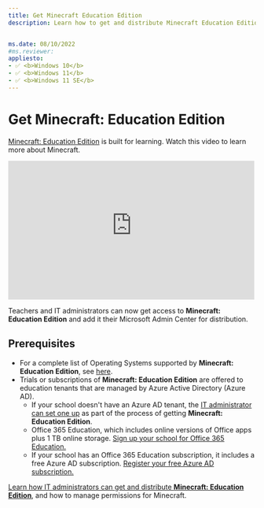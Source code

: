 ```yaml
---
title: Get Minecraft Education Edition
description: Learn how to get and distribute Minecraft Education Edition.


ms.date: 08/10/2022
#ms.reviewer: 
appliesto:
- ✅ <b>Windows 10</b>
- ✅ <b>Windows 11</b>
- ✅ <b>Windows 11 SE</b>
---
```


# Get Minecraft: Education Edition

[Minecraft: Education Edition](https://education.minecraft.net/) is built for learning. Watch this video to learn more about Minecraft.

<iframe width="501" height="282" src="https://www.youtube-nocookie.com/embed/hl9ZQiektJE" frameborder="0" allowfullscreen></iframe>

Teachers and IT administrators can now get access to **Minecraft: Education Edition** and add it their Microsoft Admin Center for distribution. 

## Prerequisites
 
- For a complete list of Operating Systems supported by **Minecraft: Education Edition**, see [here](https://educommunity.minecraft.net/hc/articles/360047556591-System-Requirements).
- Trials or subscriptions of **Minecraft: Education Edition** are offered to education tenants that are managed by Azure Active Directory (Azure AD).
  - If your school doesn't have an Azure AD tenant, the [IT administrator can set one up](school-get-minecraft.md) as part of the process of getting **Minecraft: Education Edition**.
  - Office 365 Education, which includes online versions of Office apps plus 1 TB online storage. [Sign up your school for Office 365 Education.](https://www.microsoft.com/education/products/office)
  - If your school has an Office 365 Education subscription, it includes a free Azure AD subscription. [Register your free Azure AD subscription.](/windows/client-management/mdm/register-your-free-azure-active-directory-subscription)

[Learn how IT administrators can get and distribute **Minecraft: Education Edition**](school-get-minecraft.md), and how to manage permissions for Minecraft.
